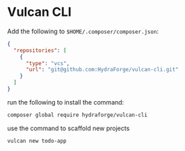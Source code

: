 # Vulcan CLI

Add the following to `$HOME/.composer/composer.json`:

```json
{
  "repositories": [
    {
      "type": "vcs",
      "url": "git@github.com:HydraForge/vulcan-cli.git"
    }
  ]
}
```

run the following to install the command:

```bash
composer global require hydraforge/vulcan-cli
```

use the command to scaffold new projects

```bash
vulcan new todo-app
```
